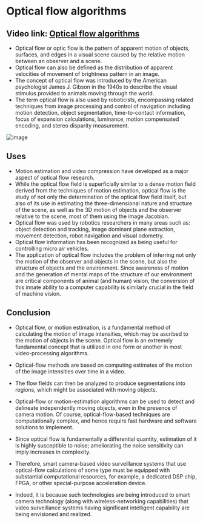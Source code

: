 # Optical flow algorithms

## Video link: [Optical flow algorithms]()

- Optical flow or optic flow is the pattern of apparent motion of objects, surfaces, and edges in a visual scene caused by the relative motion between an observer and a scene.
- Optical flow can also be defined as the distribution of apparent velocities of movement of brightness pattern in an image.
- The concept of optical flow was introduced by the American psychologist James J. Gibson in the 1940s to describe the visual stimulus provided to animals moving through the world.
- The term optical flow is also used by roboticists, encompassing related techniques from image processing and control of navigation including motion detection, object segmentation, time-to-contact information, focus of expansion calculations, luminance, motion compensated encoding, and stereo disparity measurement.

![image](https://user-images.githubusercontent.com/63282184/143472254-04a1d581-cfd1-4844-bfcf-fa7d63be9083.png)


## Uses

- Motion estimation and video compression have developed as a major aspect of optical flow research. 
-  While the optical flow field is superficially similar to a dense motion field derived from the techniques of motion estimation, optical flow is the study of not only the determination of the optical flow field itself, but also of its use in estimating the three-dimensional nature and structure of the scene, as well as the 3D motion of objects and the observer relative to the scene, most of them using the image Jacobian.
-  Optical flow was used by robotics researchers in many areas such as: object detection and tracking, image dominant plane extraction, movement detection, robot navigation and visual odometry.
-  Optical flow information has been recognized as being useful for controlling micro air vehicles.
-  The application of optical flow includes the problem of inferring not only the motion of the observer and objects in the scene, but also the structure of objects and the environment. Since awareness of motion and the generation of mental maps of the structure of our environment are critical components of animal (and human) vision, the conversion of this innate ability to a computer capability is similarly crucial in the field of machine vision.

## Conclusion

- Optical flow, or motion estimation, is a fundamental method of calculating the motion of image intensities, which may be ascribed to the motion of objects in the scene. Optical flow is an extremely fundamental concept that is utilized in one form or another in most video-processing algorithms. 
-  Optical-flow methods are based on computing estimates of the motion of the image intensities over time in a video.
-   The flow fields can then be analyzed to produce segmentations into regions, which might be associated with moving objects. 

- Optical-flow or motion-estimation algorithms can be used to detect and delineate independently moving objects, even in the presence of camera motion. Of course, optical-flow-based techniques are computationally complex, and hence require fast hardware and software solutions to implement. 
- Since optical flow is fundamentally a differential quantity, estimation of it is highly susceptible to noise; ameliorating the noise sensitivity can imply increases in complexity. 
- Therefore, smart camera-based video surveillance systems that use optical-flow calculations of some type must be equipped with substantial computational resources, for example, a dedicated DSP chip, FPGA, or other special-purpose acceleration device. 
- Indeed, it is because such technologies are being introduced to smart camera technology (along with wireless-networking capabilities) that video surveillance systems having significant intelligent capability are being envisioned and realized.

